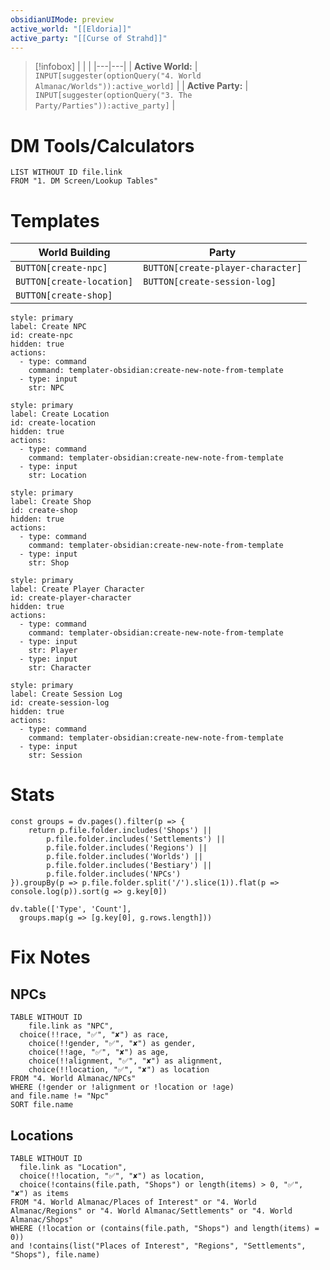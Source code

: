 ```yaml
---
obsidianUIMode: preview
active_world: "[[Eldoria]]"
active_party: "[[Curse of Strahd]]"
---
```

> [!infobox]
> | | |
> |---|---|
> | **Active World:** | `INPUT[suggester(optionQuery("4. World Almanac/Worlds")):active_world]` |
> | **Active Party:** | `INPUT[suggester(optionQuery("3. The Party/Parties")):active_party]` | 
# DM Tools/Calculators
```dataview
LIST WITHOUT ID file.link
FROM "1. DM Screen/Lookup Tables"
```

# Templates
| World Building | Party |
| ---- | ---- |
| `BUTTON[create-npc]` | `BUTTON[create-player-character]` |
| `BUTTON[create-location]` | `BUTTON[create-session-log]` |
| `BUTTON[create-shop]` |  |
```meta-bind-button
style: primary
label: Create NPC
id: create-npc
hidden: true
actions:
  - type: command
    command: templater-obsidian:create-new-note-from-template
  - type: input
    str: NPC
```
```meta-bind-button
style: primary
label: Create Location
id: create-location
hidden: true
actions:
  - type: command
    command: templater-obsidian:create-new-note-from-template
  - type: input
    str: Location
```
```meta-bind-button
style: primary
label: Create Shop
id: create-shop
hidden: true
actions:
  - type: command
    command: templater-obsidian:create-new-note-from-template
  - type: input
    str: Shop
```
```meta-bind-button
style: primary
label: Create Player Character
id: create-player-character
hidden: true
actions:
  - type: command
    command: templater-obsidian:create-new-note-from-template
  - type: input
    str: Player
  - type: input
    str: Character
```
```meta-bind-button
style: primary
label: Create Session Log
id: create-session-log
hidden: true
actions:
  - type: command
    command: templater-obsidian:create-new-note-from-template
  - type: input
    str: Session
```
# Stats
```dataviewjs
const groups = dv.pages().filter(p => {
    return p.file.folder.includes('Shops') ||
        p.file.folder.includes('Settlements') ||
        p.file.folder.includes('Regions') ||
        p.file.folder.includes('Worlds') ||
        p.file.folder.includes('Bestiary') ||
        p.file.folder.includes('NPCs')
}).groupBy(p => p.file.folder.split('/').slice(1)).flat(p => console.log(p)).sort(g => g.key[0])

dv.table(['Type', 'Count'],
  groups.map(g => [g.key[0], g.rows.length]))
```

# Fix Notes
## NPCs
```dataview
TABLE WITHOUT ID
	file.link as "NPC",
  choice(!!race, "✅", "✘") as race,
	choice(!!gender, "✅", "✘") as gender,
	choice(!!age, "✅", "✘") as age,
	choice(!!alignment, "✅", "✘") as alignment,
	choice(!!location, "✅", "✘") as location
FROM "4. World Almanac/NPCs"
WHERE (!gender or !alignment or !location or !age)
and file.name != "Npc"
SORT file.name
```

## Locations
```dataview
TABLE WITHOUT ID
  file.link as "Location",
  choice(!!location, "✅", "✘") as location,
  choice(!contains(file.path, "Shops") or length(items) > 0, "✅", "✘") as items
FROM "4. World Almanac/Places of Interest" or "4. World Almanac/Regions" or "4. World Almanac/Settlements" or "4. World Almanac/Shops"
WHERE (!location or (contains(file.path, "Shops") and length(items) = 0))
and !contains(list("Places of Interest", "Regions", "Settlements", "Shops"), file.name)
```